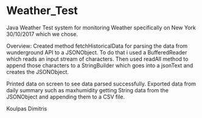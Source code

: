 # Weather_Test

Java Weather Test system for monitoring Weather specifically on New York 30/10/2017 which we chose.

Overview:
Created method fetchHistoricalData for parsing the data from wunderground API to a JSONObject.
To do that i used a BufferedReader which reads an input stream of characters.
Then used readAll method to append those characters to a StringBuilder which goes into a jsonText and creates the JSONObject.

Printed data on screen to see data parsed successfully.
Exported data from daily summary such as maxhumidity getting String data from the JSONObject and appending them to a CSV file.

Koulpas Dimitris
